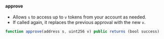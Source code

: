 #### approve

- Allows `s` to access up to `v` tokens from your account as needed.
- If called again, it replaces the previous approval with the new `v`.


``` js
function approve(address s, uint256 v) public returns (bool success)
```